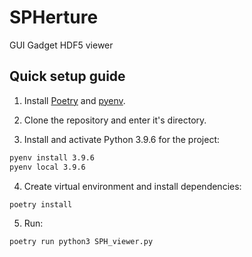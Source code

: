 # SPHerture
 GUI Gadget HDF5 viewer

## Quick setup guide

1. Install [Poetry](https://python-poetry.org/) and [pyenv](https://github.com/pyenv/pyenv).

2. Clone the repository and enter it's directory.

3. Install and activate Python 3.9.6 for the project:

```bash
pyenv install 3.9.6
pyenv local 3.9.6
```

4. Create virtual environment and install dependencies:

```bash
poetry install
```

5. Run:

```bash
poetry run python3 SPH_viewer.py
```
